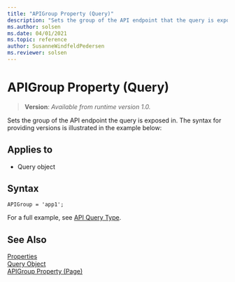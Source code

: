 ```yaml
---
title: "APIGroup Property (Query)"
description: "Sets the group of the API endpoint that the query is exposed in."
ms.author: solsen
ms.date: 04/01/2021
ms.topic: reference
author: SusanneWindfeldPedersen
ms.reviewer: solsen
---
```

 
# APIGroup Property (Query)
> **Version**: _Available from runtime version 1.0._

<!-- this topic is manually created, parent node is devenv-apigroup-property.md -->

Sets the group of the API endpoint the query is exposed in.  The syntax for providing versions is illustrated in the example below:

## Applies to  

- Query object 

## Syntax
```AL
APIGroup = 'app1';
```

For a full example, see [API Query Type](../devenv-api-querytype.md).

## See Also  
[Properties](devenv-properties.md)   
[Query Object](../devenv-query-object.md)  
[APIGroup Property (Page)](devenv-apigroup-page-property.md)  
